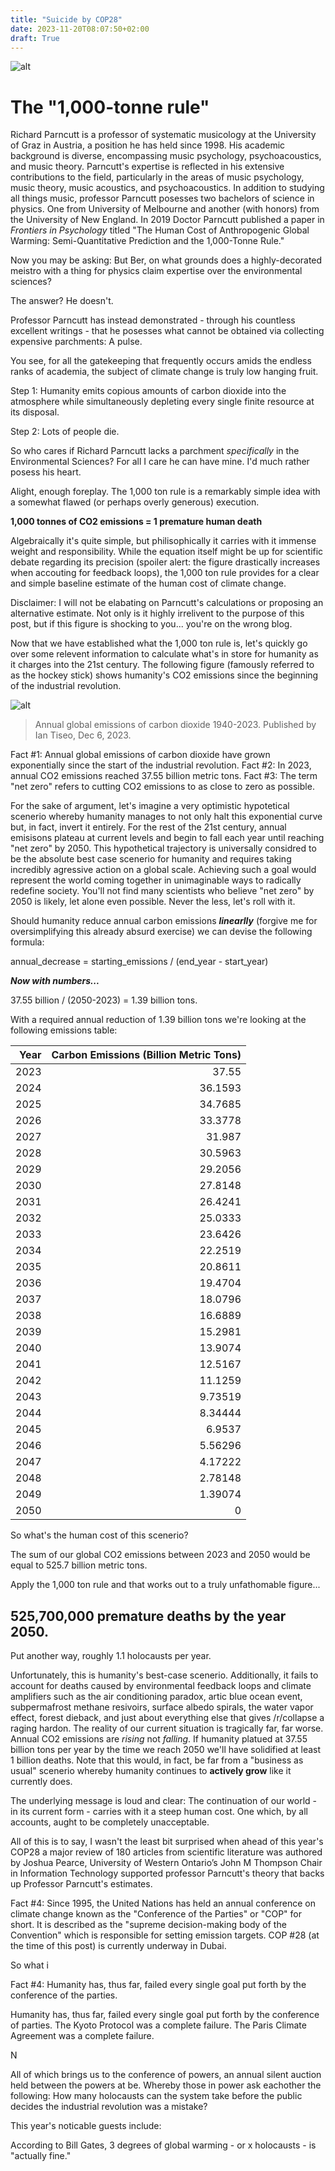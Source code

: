 ```yaml
---
title: "Suicide by COP28"
date: 2023-11-20T08:07:50+02:00
draft: True
---
```




![alt](/wasted.jpg)

# The "1,000-tonne rule"
Richard Parncutt is a professor of systematic musicology at the University of Graz in Austria, a position he has held since 1998. His academic background is diverse, encompassing music psychology, psychoacoustics, and music theory. Parncutt's expertise is reflected in his extensive contributions to the field, particularly in the areas of music psychology, music theory, music acoustics, and psychoacoustics. In addition to studying all things music, professor Parncutt posesses two bachelors of science in physics. One from University of Melbourne and another (with honors) from the University of New England. In 2019 Doctor Parncutt published a paper in *Frontiers in Psychology* titled "The Human Cost of Anthropogenic Global Warming: Semi-Quantitative Prediction and the 1,000-Tonne Rule."   

Now you may be asking: But Ber, on what grounds does a highly-decorated meistro with a thing for physics claim expertise over the environmental sciences? 

The answer? He doesn't.

Professor Parncutt has instead demonstrated - through his countless excellent writings - that he posesses what cannot be obtained via collecting expensive parchments: A pulse.

You see, for all the gatekeeping that frequently occurs amids the endless ranks of academia, the subject of climate change is truly low hanging fruit.

Step 1: Humanity emits copious amounts of carbon dioxide into the atmosphere while simultaneously depleting every single finite resource at its disposal.

Step 2: Lots of people die.

So who cares if Richard Parncutt lacks a parchment *specifically* in the Environmental Sciences? For all I care he can have mine. I'd much rather posess his heart.

Alight, enough foreplay. The 1,000 ton rule is a remarkably simple idea with a somewhat flawed (or perhaps overly generous) execution.

**1,000 tonnes of CO2 emissions = 1 premature human death**

Algebraically it's quite simple, but philisophically it carries with it immense weight and responsibility. While the equation itself might be up for scientific debate regarding its precision (spoiler alert: the figure drastically increases when accouting for feedback loops), the 1,000 ton rule provides for a clear and simple baseline estimate of the human cost of climate change.

Disclaimer: I will not be elabating on Parncutt's calculations or proposing an alternative estimate. Not only is it highly irrelivent to the purpose of this post, but if this figure is shocking to you... you're on the wrong blog.  

Now that we have established what the 1,000 ton rule is, let's quickly go over some relevent information to calculate what's in store for humanity as it charges into the 21st century. The following figure (famously referred to as the hockey stick) shows humanity's CO2 emissions since the beginning of the industrial revolution.

![alt](/emissions.png)
> Annual global emissions of carbon dioxide 1940-2023. Published by Ian Tiseo, Dec 6, 2023.


Fact #1: Annual global emissions of carbon dioxide have grown exponentially since the start of the industrial revolution.
Fact #2: In 2023, annual CO2 emissions reached 37.55 billion metric tons.
Fact #3: The term "net zero" refers to cutting CO2 emissions to as close to zero as possible.

For the sake of argument, let's imagine a very optimistic hypotetical scenerio whereby humanity manages to not only halt this exponential curve but, in fact, invert it entirely. For the rest of the 21st century, annual emisisons plateau at current levels and begin to fall each year until reaching "net zero" by 2050. This hypothetical trajectory is universally considred to be the absolute best case scenerio for humanity and requires taking incredibly agressive action on a global scale. Achieving such a goal would represent the world coming together in unimaginable ways to radically redefine society. You'll not find many scientists who believe "net zero" by 2050 is likely, let alone even possible. Never the less, let's roll with it.

Should humanity reduce annual carbon emissions ***linearlly*** (forgive me for oversimplifying this already absurd exercise) we can devise the following formula:

annual_decrease = starting_emissions / (end_year - start_year)

***Now with numbers...***

37.55 billion / (2050-2023) = 1.39 billion tons.

With a required annual reduction of 1.39 billion tons we're looking at the following emissions table:

|   Year |   Carbon Emissions (Billion Metric Tons) |
|-------:|-----------------------------------------:|
|   2023 |                                 37.55    |
|   2024 |                                 36.1593  |
|   2025 |                                 34.7685  |
|   2026 |                                 33.3778  |
|   2027 |                                 31.987   |
|   2028 |                                 30.5963  |
|   2029 |                                 29.2056  |
|   2030 |                                 27.8148  |
|   2031 |                                 26.4241  |
|   2032 |                                 25.0333  |
|   2033 |                                 23.6426  |
|   2034 |                                 22.2519  |
|   2035 |                                 20.8611  |
|   2036 |                                 19.4704  |
|   2037 |                                 18.0796  |
|   2038 |                                 16.6889  |
|   2039 |                                 15.2981  |
|   2040 |                                 13.9074  |
|   2041 |                                 12.5167  |
|   2042 |                                 11.1259  |
|   2043 |                                  9.73519 |
|   2044 |                                  8.34444 |
|   2045 |                                  6.9537  |
|   2046 |                                  5.56296 |
|   2047 |                                  4.17222 |
|   2048 |                                  2.78148 |
|   2049 |                                  1.39074 |
|   2050 |                                  0       |


So what's the human cost of this scenerio? 

The sum of our global CO2 emissions between 2023 and 2050 would be equal to 525.7 billion metric tons.  

Apply the 1,000 ton rule and that works out to a truly unfathomable figure...

## 525,700,000 premature deaths by the year 2050. 

Put another way, roughly 1.1 holocausts per year.


Unfortunately, this is humanity's best-case scenerio. Additionally, it fails to account for deaths caused by environmental feedback loops and climate amplifiers such as the air conditioning paradox, artic blue ocean event, subpermafrost methane resivoirs, surface albedo spirals, the water vapor effect, forest dieback, and just about everything else that gives /r/collapse a raging hardon. The reality of our current situation is tragically far, far worse. Annual CO2 emissions are *rising* not *falling*. If humanity platued at 37.55 billion tons per year by the time we reach 2050 we'll have solidified at least 1 billion deaths. Note that this would, in fact, be far from a "business as usual" scenerio whereby humanity continues to **actively grow** like it currently does. 

The underlying message is loud and clear: The continuation of our world - in its current form - carries with it a steep human cost. One which, by all accounts, aught to be completely unacceptable.

All of this is to say, I wasn't the least bit surprised when ahead of this year's COP28 a major review of 180 articles from scientific literature was authored by Joshua Pearce, University of Western Ontario’s John M Thompson Chair in Information Technology supported professor Parncutt's theory that backs up Professor Parncutt's estimates.

Fact #4: Since 1995, the United Nations has held an annual conference on climate change known as the "Conference of the Parties" or "COP" for short. It is described as the "supreme decision-making body of the Convention" which is responsible for setting emission targets. COP #28 (at the time of this post) is currently underway in Dubai.

So what i

Fact #4: Humanity has, thus far, failed every single goal put forth by the conference of the parties.

Humanity has, thus far, failed every single goal put forth by the conference of parties. The Kyoto Protocol was a complete failure. The Paris Climate Agreement was a complete failure. 

N 



All of which brings us to the conference of powers, an annual silent auction held between the powers at be. Whereby those in power ask eachother the following:
How many holocausts can the system take before the public decides the industrial revolution was a mistake?

This year's noticable guests include:

According to Bill Gates, 3 degrees of global warming - or x holocausts - is "actually fine."

